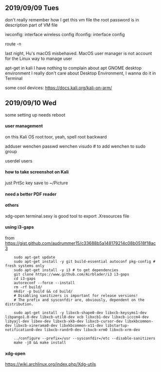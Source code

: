2019/09/09 Tues
--------------------------------------------------------------------------------

don't really remember how I get this vm file
the root password is in description part of VM file

iwconfig: interface wireless config
ifconfig: interface config

route -n

last night, Hu's macOS misbehaved.
MacOS user manager is not account for the Linux way to manage user

apt-get in kali
I have nothing to complain about apt
GNOME desktop environment
I really don't care about Desktop Environment, I wanna do it in Terminal

some cool devices:
https://docs.kali.org/kali-on-arm/

2019/09/10 Wed
--------------------------------------------------------------------------------

some setting up needs reboot

#### user management
on this Kali OS
root:toor, yeah, spell root backward

adduser wenchen
passwd wenchen
visudo # to add wenchen to sudo group

userdel
users

#### how to take screenshot on Kali
just PrtSc key save to ~/Picture

#### need a better PDF reader

#### others
xdg-open
terminal.sexy is good tool to export .Xresources file

#### using i3-gaps
from https://gist.github.com/audrummer15/c33688b5a148179214c08b0518f18ac3
```
    sudo apt-get update
    sudo apt-get install -y git build-essential autoconf pkg-config # fresh systems only
    sudo apt-get install -y i3 # to get dependencies
    git clone https://www.github.com/Airblader/i3 i3-gaps
    cd i3-gaps
    autoreconf --force --install
    rm -rf build/
    mkdir -p build && cd build/
    # Disabling sanitizers is important for release versions!
    # The prefix and sysconfdir are, obviously, dependent on the distribution.

    sudo apt-get install -y libxcb-shape0-dev libxcb-keysyms1-dev libpango1.0-dev libxcb-util0-dev xcb libxcb1-dev libxcb-icccm4-dev libyajl-dev libev-dev libxcb-xkb-dev libxcb-cursor-dev libxkbcommon-dev libxcb-xinerama0-dev libxkbcommon-x11-dev libstartup-notification0-dev libxcb-randr0-dev libxcb-xrm0 libxcb-xrm-dev

    ../configure --prefix=/usr --sysconfdir=/etc --disable-sanitizers
    make -j8 && make install
```


#### xdg-open
https://wiki.archlinux.org/index.php/Xdg-utils
